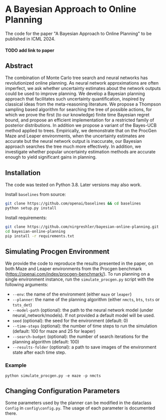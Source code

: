 # A Bayesian Approach to Online Planning
The code for the paper "A Bayesian Approach to Online Planning" to be published in ICML 2024.

#### TODO add link to paper

## Abstract
The combination of Monte Carlo tree search and neural networks has revolutionized online planning. 
As neural network approximations are often imperfect, we ask whether uncertainty estimates about the network outputs could be used to improve planning. 
We develop a Bayesian planning approach that facilitates such uncertainty quantification, inspired by classical ideas from the meta-reasoning literature. 
We propose a Thompson sampling based algorithm for searching the tree of possible actions, for which we prove the first (to our knowledge) finite time Bayesian regret bound, and propose an efficient implementation for a restricted family of posterior distributions. 
In addition we propose a variant of the Bayes-UCB method applied to trees. 
Empirically, we demonstrate that on the ProcGen Maze and Leaper environments, when the uncertainty estimates are accurate but the neural network output is inaccurate, our Bayesian approach searches the tree much more effectively. 
In addition, we investigate whether popular uncertainty estimation methods are accurate enough to yield significant gains in planning.

## Installation
The code was tested on Python 3.8. Later versions may also work.

Install `baselines` from source:
```bash
git clone https://github.com/openai/baselines && cd baselines
python setup.py install
```

Install requirements:
```bash
git clone https://github.com/nirgreshler/bayesian-online-planning.git
cd bayesian-online-planning
pip install -r requirements.txt
```


## Simulating Procgen Environment
We provide the code to reproduce the results presented in the paper, on both Maze and Leaper environments from the Procgen benchmark (https://openai.com/index/procgen-benchmark/).
To run planning on a single environment instance, run the `simulate_procgen.py` script with the following arguments:
- `--env`: the name of the environment (either `maze` or `leaper`)
- `--planner`: the name of the planning algorithm (either `nmcts`, `bts`, `tsts` or `tsts_det`)
- `--model-path` (optional): the path to the neural network model (under neural_network/models). If not provided a default model will be used.
- `seed` (optional): the seed for the environment (default: 0)
- `--time-steps` (optional): the number of time steps to run the simulation (default: 100 for maze and 25 for leaper)
- `--search-budget` (optional): the number of search iterations for the planning algorithm (default: 100)
- `--results-folder` (optional): a path to save images of the environment state after each time step.

### Example
`python simulate_procgen.py -e maze -p nmcts`

## Changing Configuration Parameters
Some parameters used by the planner can be modified in the dataclass `Config` in `config\config.py`.
The usage of each parameter is documented there.